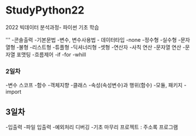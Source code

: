 # StudyPython22
2022 빅데이터 분석과정- 파이썬 기초 학습

'''
-콘솔출력
-기본문법
    -변수, 변수사용법
    - 데이터타입
        -none
        -정수형
        -실수형
        -문자열형
        -불형
        -리스트형
        -튜플형
        -딕셔너리형
        -셋형
-연산자
    -사칙 연산
    -문자열 연산
    -문자열 포맷팅
-흐름제어
    -if
    -for
    -whill

### 2일차
-변수 스코프
-함수
-객체지향
    -클래스
    -속성(속성변수)과 행위(함수)
-모듈, 패키지
-import

## 3일차
-입출력
-파일 입출력
-예외처리
    디버깅
-기초 마무리 프로젝트 : 주소록 프로그램